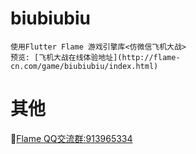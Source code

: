 # biubiubiu

    使用Flutter Flame 游戏引擎库<仿微信飞机大战>
    预览: [飞机大战在线体验地址](http://flame-cn.com/game/biubiubiu/index.html)
    
# 其他
   🐧[Flame QQ交流群:913965334](https://jq.qq.com/?_wv=1027&k=5ETLFm3)